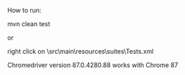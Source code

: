 How to run:

mvn clean test

or

right click on \src\main\resources\suites\Tests.xml

Chromedriver version 87.0.4280.88 works with Chrome 87
